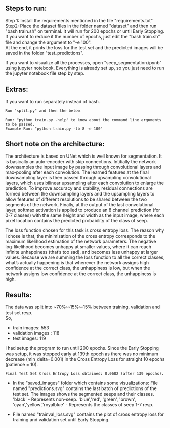## Steps to run:

Step 1: Install the requirements mentioned in the file "requirements.txt"  
Step2: Place the dataset files in the folder named "dataset" and then run "bash train.sh" on terminal. It will run for 200 epochs or until Early Stopping. If you want to reduce it the number of epochs, just edit the "bash train.sh" file and change the argument to "-e 100".  
At the end, it prints the loss for the test set and the predicted images will be saved in the folder "test_predictions". 

If you want to visualize all the processes, open "seep_segmentation.ipynb" using jupyter notebook. Everything is already set up, so you just need to run the jupyter notebook file step by step.

## Extras:
If you want to run separately instead of bash. 
```
Run "split.py" and then the below

Run: "python train.py -help" to know about the command line arguments to be passed.
Example Run: "python train.py -tb 8 -e 100"
```


## Short note on the architecture:

The architecture is based on UNet which is well known for segmentation. It is basically an auto-encoder with skip connections. Intitially the network downsamples the input image by passing through convolutional layers and max-pooling after each convolution. The learned features at the final downsampling layer is then passed through upsampling convolutional layers, which uses bilinear upsampling after each convolution to enlarge the prediction. To improve accuracy and stability, residual connections are formed between the downsampling layers and the upsampling layers to allow features of different resolutions to be shared between the two segments of the network. Finally, at the output of the last convolutional layer, softmax activation is applied to produce an 8 channel prediction (for 0-7 classes) with the same height and width as the input image, where each pixel location contains the predicted probability of the class of seep.  

The loss function chosen for this task is cross entropy loss. The reason why I chose is that, the minimisation of the cross entropy corresponds to the maximum likelihood estimation of the network parameters. The negative log-likelihood becomes unhappy at smaller values, where it can reach infinite unhappiness (that’s too sad), and becomes less unhappy at larger values. Because we are summing the loss function to all the correct classes, what’s actually happening is that whenever the network assigns high confidence at the correct class, the unhappiness is low, but when the network assigns low confidence at the correct class, the unhappiness is high.  


## Results:

The data was split into ~70%:~15%:~15% between training, validation and test set resp.  
So,  
  * train images: 553  
  * validation images : 118  
  * test images: 119  

I had setup the program to run until 200 epochs. Since the Early Stopping was setup, it was stopped early at 139th epoch as there was no minimum decrease (min_delta=0.001) in the Cross Entropy Loss for straight 10 epochs (patience = 10).  
```
Final Test Set Cross Entropy Loss obtained: 0.0682 (after 139 epochs).  
```
  * In the "saved_images" folder which contains some visualizations:
File named "predictions.svg" contains the last batch of predictions of the test set. The images shows the segmented seeps and their classes.
'black' - Represents non-seep.
'blue','red', 'green', 'brown', 'cyan','yellow','royalblue' - Represents the classes of seep 1-7 resp.

  * File named "trainval_loss.svg" contains the plot of cross entropy loss for training and validation set until Early Stopping.
